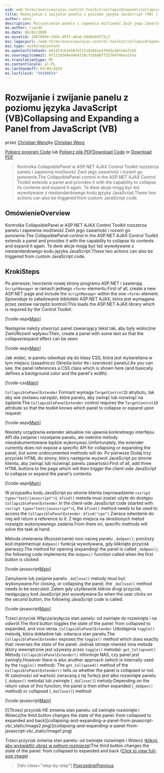 ```yaml
---
uid: web-forms/overview/ajax-control-toolkit/collapsiblepanel/collapsing-and-expanding-a-panel-from-javascript-vb
title: Rozwijanie i zwijanie panelu z poziomu języka JavaScript (VB) | Dokumentacja firmy Microsoft
author: wenz
description: Rozszerzenie panelu i zapewnia możliwość Zwiń jego zawartość i rozwiń go kontrolki CollapsiblePanel w ASP.NET AJAX Control Toolkit...
ms.author: riande
ms.date: 06/02/2008
ms.assetid: 298789b4-2964-49f5-a0a8-d4dbeb9ff2c2
msc.legacyurl: /web-forms/overview/ajax-control-toolkit/collapsiblepanel/collapsing-and-expanding-a-panel-from-javascript-vb
msc.type: authoredcontent
ms.openlocfilehash: b41423cb1e587df121828b1e57045cabfede7cb5
ms.sourcegitcommit: 0f1119340e4464720cfd16d0ff15764746ea1fea
ms.translationtype: MT
ms.contentlocale: pl-PL
ms.lasthandoff: 04/09/2019
ms.locfileid: "59390834"
---
```

# <a name="collapsing-and-expanding-a-panel-from-javascript-vb"></a><span data-ttu-id="6e69f-103">Rozwijanie i zwijanie panelu z poziomu języka JavaScript (VB)</span><span class="sxs-lookup"><span data-stu-id="6e69f-103">Collapsing and Expanding a Panel from JavaScript (VB)</span></span>

<span data-ttu-id="6e69f-104">przez [Christian Wenz](https://github.com/wenz)</span><span class="sxs-lookup"><span data-stu-id="6e69f-104">by [Christian Wenz](https://github.com/wenz)</span></span>

<span data-ttu-id="6e69f-105">[Pobierz program Code](http://download.microsoft.com/download/8/a/a/8aab3c3e-de6f-463f-805c-5fda567eef6e/CollapsiblePanel1.vb.zip) lub [Pobierz plik PDF](http://download.microsoft.com/download/b/6/a/b6ae89ee-df69-4c87-9bfb-ad1eb2b23373/collapsiblepanel1VB.pdf)</span><span class="sxs-lookup"><span data-stu-id="6e69f-105">[Download Code](http://download.microsoft.com/download/8/a/a/8aab3c3e-de6f-463f-805c-5fda567eef6e/CollapsiblePanel1.vb.zip) or [Download PDF](http://download.microsoft.com/download/b/6/a/b6ae89ee-df69-4c87-9bfb-ad1eb2b23373/collapsiblepanel1VB.pdf)</span></span>

> <span data-ttu-id="6e69f-106">Kontrolka CollapsiblePanel w ASP.NET AJAX Control Toolkit rozszerza panelu i zapewnia możliwość Zwiń jego zawartość i rozwiń go ponownie.</span><span class="sxs-lookup"><span data-stu-id="6e69f-106">The CollapsiblePanel control in the ASP.NET AJAX Control Toolkit extends a panel and provides it with the capability to collapse its contents and expand it again.</span></span> <span data-ttu-id="6e69f-107">Te dwie akcje mogą być też wywoływane z niestandardowego kodu języka JavaScript.</span><span class="sxs-lookup"><span data-stu-id="6e69f-107">These two actions can also be triggered from custom JavaScript code.</span></span>


## <a name="overview"></a><span data-ttu-id="6e69f-108">Omówienie</span><span class="sxs-lookup"><span data-stu-id="6e69f-108">Overview</span></span>

<span data-ttu-id="6e69f-109">Kontrolka CollapsiblePanel w ASP.NET AJAX Control Toolkit rozszerza panelu i zapewnia możliwość Zwiń jego zawartość i rozwiń go ponownie.</span><span class="sxs-lookup"><span data-stu-id="6e69f-109">The CollapsiblePanel control in the ASP.NET AJAX Control Toolkit extends a panel and provides it with the capability to collapse its contents and expand it again.</span></span> <span data-ttu-id="6e69f-110">Te dwie akcje mogą być też wywoływane z niestandardowego kodu języka JavaScript.</span><span class="sxs-lookup"><span data-stu-id="6e69f-110">These two actions can also be triggered from custom JavaScript code.</span></span>

## <a name="steps"></a><span data-ttu-id="6e69f-111">Kroki</span><span class="sxs-lookup"><span data-stu-id="6e69f-111">Steps</span></span>

<span data-ttu-id="6e69f-112">Po pierwsze, tworzenie nowej strony programu ASP.NET i zawierają `ScriptManager` w ramach jednego `<form>` elementu.</span><span class="sxs-lookup"><span data-stu-id="6e69f-112">First of all, create a new ASP.NET page and include the `ScriptManager` within the one `<form>` element.</span></span> <span data-ttu-id="6e69f-113">Spowoduje to załadowanie biblioteki ASP.NET AJAX, która jest wymagana przez zestaw narzędzi kontroli:</span><span class="sxs-lookup"><span data-stu-id="6e69f-113">This loads the ASP.NET AJAX library which is required by the Control Toolkit:</span></span>

[!code-aspx[Main](collapsing-and-expanding-a-panel-from-javascript-vb/samples/sample1.aspx)]

<span data-ttu-id="6e69f-114">Następnie należy utworzyć panel zawierający tekst tak, aby były widoczne Zwiń/Rozwiń wpływu:</span><span class="sxs-lookup"><span data-stu-id="6e69f-114">Then, create a panel with some text so that the collapse/expand effect can be seen:</span></span>

[!code-aspx[Main](collapsing-and-expanding-a-panel-from-javascript-vb/samples/sample2.aspx)]

<span data-ttu-id="6e69f-115">Jak widać, w panelu odwołuje się do klasy CSS, która jest wyświetlana w tym miejscu (zasadniczo Określa kolor tła i szerokość panelu):</span><span class="sxs-lookup"><span data-stu-id="6e69f-115">As you can see, the panel references a CSS class which is shown here (and basically defines a background color and the panel's width):</span></span>

[!code-css[Main](collapsing-and-expanding-a-panel-from-javascript-vb/samples/sample3.css)]

<span data-ttu-id="6e69f-116">`CollapsiblePanelExtender` Formant wymaga `TargetControlID` atrybutu, tak aby wie zestawu narzędzi, które panelu, aby zwinąć lub rozwinąć na żądanie:</span><span class="sxs-lookup"><span data-stu-id="6e69f-116">The `CollapsiblePanelExtender` control requires the `TargetControlID` attribute so that the toolkit knows which panel to collapse or expand upon request:</span></span>

[!code-aspx[Main](collapsing-and-expanding-a-panel-from-javascript-vb/samples/sample4.aspx)]

<span data-ttu-id="6e69f-117">Niestety urządzenia extender aktualnie nie ujawnia konkretnego interfejsu API dla zwijanie i rozwijanie panelu, ale niektóre metody nieudokumentowane będzie wykonywać.</span><span class="sxs-lookup"><span data-stu-id="6e69f-117">Unfortunately, the extender currently does not expose a specific API for collapsing or expanding the panel, but some undocumented methods will do.</span></span> <span data-ttu-id="6e69f-118">Po pierwsze Dodaj trzy przyciski HTML do strony, który następnie wyzwoli JavaScript po stronie klienta, aby zwinąć lub rozwinąć panelu zawartości:</span><span class="sxs-lookup"><span data-stu-id="6e69f-118">First of all, add three HTML buttons to the page which will then trigger the client-side JavaScript to collapse or expand the panel's contents:</span></span>

[!code-aspx[Main](collapsing-and-expanding-a-panel-from-javascript-vb/samples/sample5.aspx)]

<span data-ttu-id="6e69f-119">W przypadku kodu JavaScript po stronie klienta (wprowadzenie `<script type="text/javascript">`), `$find()` metoda musi zostać użyte do dostępu `CollapsiblePanelExtender`.</span><span class="sxs-lookup"><span data-stu-id="6e69f-119">In the client-side JavaScript code (started with `<script type="text/javascript">`), the `$find()` method needs to be used to access the `CollapsiblePanelExtender`.</span></span> `$find("cpe")` <span data-ttu-id="6e69f-120">Zwraca odwołanie do niej.</span><span class="sxs-lookup"><span data-stu-id="6e69f-120">will return a reference to it.</span></span> <span data-ttu-id="6e69f-121">Z tego miejsca na określonych metod rozwiąże wykonywanego zadania.</span><span class="sxs-lookup"><span data-stu-id="6e69f-121">From there on, specific methods will solve the task at hand.</span></span>

<span data-ttu-id="6e69f-122">Metoda otwierania (Rozszerzanie) nosi nazwę panelu `_doOpen()`; poniższy kod implementuje `doOpen()` funkcja wywoływana, gdy kliknięto przycisk pierwszy:</span><span class="sxs-lookup"><span data-stu-id="6e69f-122">The method for opening (expanding) the panel is called `_doOpen()`; the following code implements the `doOpen()` function called when the first button is clicked:</span></span>

[!code-javascript[Main](collapsing-and-expanding-a-panel-from-javascript-vb/samples/sample6.js)]

<span data-ttu-id="6e69f-123">Zamykanie lub zwijanie panelu `_doClose()` metody musi być wykonywane.</span><span class="sxs-lookup"><span data-stu-id="6e69f-123">For closing, or collapsing the panel, the `_doClose()` method needs to be executed.</span></span> <span data-ttu-id="6e69f-124">Zatem gdy użytkownik kliknie drugi przycisk, następujący kod JavaScript jest wywoływana:</span><span class="sxs-lookup"><span data-stu-id="6e69f-124">So when the user clicks on the second button, the following JavaScript code is called:</span></span>

[!code-javascript[Main](collapsing-and-expanding-a-panel-from-javascript-vb/samples/sample7.js)]

<span data-ttu-id="6e69f-125">Trzeci przycisk Włącza/wyłącza stan panelu: od zwinięte do rozwinięta i na odwrót.</span><span class="sxs-lookup"><span data-stu-id="6e69f-125">The third button toggles the state of the panel: from collapsed to expanded, and vice versa.</span></span> <span data-ttu-id="6e69f-126">`CollapsiblePanelExtender` Udostępnia `toggle()` metodę, która dokładnie tak: odwraca stan panelu.</span><span class="sxs-lookup"><span data-stu-id="6e69f-126">The `CollapsiblePanelExtender` exposes the `toggle()` method which does exactly that: reverses the state of the panel.</span></span> <span data-ttu-id="6e69f-127">Jednak istnieje również inna metoda (który wewnętrznie jest używany przez `toggle()` metoda): `get_Collapsed()` Metody `CollapsiblePanelExtender()` informuje NAS, czy panel jest zwinięty.</span><span class="sxs-lookup"><span data-stu-id="6e69f-127">However there is also another approach (which is internally used by the `toggle()` method): The `get_Collapsed()` method of the `CollapsiblePanelExtender()` tells us whether the panel is collapsed or not.</span></span> <span data-ttu-id="6e69f-128">W zależności od wartość zwracaną z tej funkcji jest albo rozwinięte panelu (`_doOpen()` metoda) lub zwinięte (`_doClose()`) metody:</span><span class="sxs-lookup"><span data-stu-id="6e69f-128">Depending on the return value of this function, the panel is then either expanded (`_doOpen()` method) or collapsed (`_doClose()`) method:</span></span>

[!code-javascript[Main](collapsing-and-expanding-a-panel-from-javascript-vb/samples/sample8.js)]


[![T<span data-ttu-id="6e69f-129">trzeci przycisk HE zmienia stan panelu: od zwinięte rozwinięte i Wstecz]</span><span class="sxs-lookup"><span data-stu-id="6e69f-129">he third button changes the state of the panel: from collapsed to expanded and back]</span></span>(collapsing-and-expanding-a-panel-from-javascript-vb/_static/image2.png)](collapsing-and-expanding-a-panel-from-javascript-vb/_static/image1.png)

<span data-ttu-id="6e69f-130">Trzeci przycisk zmienia stan panelu: od zwinięte rozwinięte i Wstecz ([kliknij, aby wyświetlić obraz w pełnym rozmiarze](collapsing-and-expanding-a-panel-from-javascript-vb/_static/image3.png))</span><span class="sxs-lookup"><span data-stu-id="6e69f-130">The third button changes the state of the panel: from collapsed to expanded and back ([Click to view full-size image](collapsing-and-expanding-a-panel-from-javascript-vb/_static/image3.png))</span></span>

> [!div class="step-by-step"]
> [<span data-ttu-id="6e69f-131">Poprzednie</span><span class="sxs-lookup"><span data-stu-id="6e69f-131">Previous</span></span>](collapsing-and-expanding-a-panel-from-javascript-cs.md)
